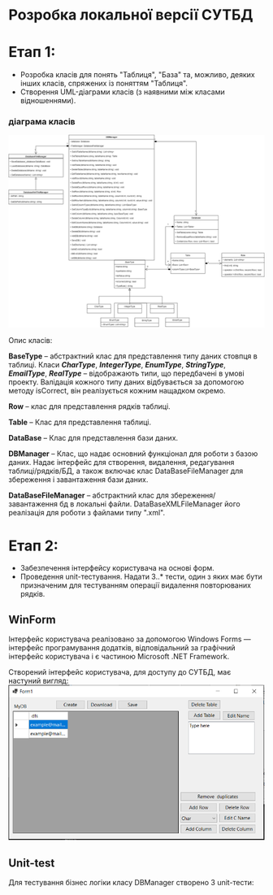 # Розробка локальної версії СУТБД

# Етап 1: 

* Розробка класів для понять "Таблиця", "База" та, можливо, деяких інших класів, спряжених із поняттям "Таблиця".
* Створення UML-діаграми класів (з наявними між класами відношеннями).

### діаграма класів

![class diagram](	../img/ClassDiagramStage1.png)

Опис класів:

**BaseType** – абстрактний клас для представлення типу даних стовпця в таблиці. Класи _**CharType**_, _**IntegerType**_, _**EnumType**_, _**StringType**_, _**EmailType**_, _**RealType**_ – відображають типи, що передбачені в умові проекту. Валідація кожного типу даних відбувається за допомогою методу isCorrect, він реалізується кожним нащадком окремо.

**Row** – клас для представлення рядків таблиці.

**Table** – Клас для представлення таблиці.

**DataBase** – Клас для представлення бази даних.

**DBManager** – Клас, що надає основний функціонал для роботи з базою даних. Надає інтерфейс для створення, видалення, редагування таблиці/рядків/БД, а також включає клас DataBaseFileManager для збереження і завантаження бази даних.

**DataBaseFileManager** – абстрактний клас для збереження/завантаження бд в локальні файли. DataBaseXMLFileManager його реалізація для роботи з файлами типу ".xml".



# Етап 2: 

* Забезпечення інтерфейсу користувача на основі форм.
* Проведення unit-тестування. Надати 3..* тести, один з яких має бути призначеним для тестуванням операції видалення повторюваних рядків.

## WinForm

Інтерфейс користувача реалізовано за допомогою Windows Forms — інтерфейс програмування додатків, відповідальний за графічний інтерфейс користувача і є частиною Microsoft .NET Framework.

Створений інтерфейс користувача, для доступу до СУТБД, має настуний вигляд:
![winform](	../img/WinFormStage2.PNG)

## Unit-test

Для тестування бізнес логіки класу DBManager створено 3 unit-тести:

